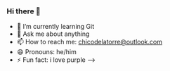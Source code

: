 ### Hi there 👋


- 🌱 I’m currently learning Git
- 💬 Ask me about anything
- 📫 How to reach me: chicodelatorre@outlook.com
- 😄 Pronouns: he/him
- ⚡ Fun fact: i love purple
-->
